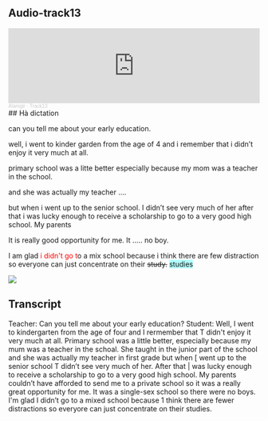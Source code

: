 ##  Audio-track13
<iframe width="100%" height="150" scrolling="no" frameborder="no" allow="autoplay" src="https://w.soundcloud.com/player/?url=https%3A//api.soundcloud.com/tracks/198275759&color=%23ff5500&auto_play=true&hide_related=false&show_comments=true&show_user=true&show_reposts=false&show_teaser=true&visual=true"></iframe><div style="font-size: 10px; color: #cccccc;line-break: anywhere;word-break: normal;overflow: hidden;white-space: nowrap;text-overflow: ellipsis; font-family: Interstate,Lucida Grande,Lucida Sans Unicode,Lucida Sans,Garuda,Verdana,Tahoma,sans-serif;font-weight: 100;"><a href="https://soundcloud.com/alamgir-4" title="Alamgir" target="_blank" style="color: #cccccc; text-decoration: none;">Alamgir</a> · <a href="https://soundcloud.com/alamgir-4/track13" title="Track13" target="_blank" style="color: #cccccc; text-decoration: none;">Track13</a></div>
## Hà dictation 

can you tell me about your early education.

well, i went to kinder garden from the age of 4 and i remember that i didn’t enjoy it very much at all.

primary school was a litte better especially because my mom was a teacher in the school.

and she was actually my teacher ….

but when i went up to the senior school. I didn’t see very much of her after that i was lucky enough to receive a scholarship to go to a very good high school. My parents

It is really good opportunity for me. It ….. no boy.

I am glad <font color="#ff0000">i didn't go t</font>o a mix school because i think there are few distraction so everyone can just concentrate on their ~~study.~~ <span style="background:#b1ffff">studies</span>

![](https://i.imgur.com/03ZWsis.png)
 ## Transcript
 
Teacher: Can you tell me about your early education? Student: Well, I went to kindergarten from the age of four and I rermember that T didn't enjoy it very much at all. Primary school was a little better, especially because my mum was a teacher in the schoal. She taught in the junior part of the school and she was actually my teacher in first grade but when [ went up to the senior school T didn’t see very much of her. After that | was lucky enough to receive a scholarship to go to a very good high school. My parents couldn’t have afforded to send me to a private school so it was a really great opportunity for me. It was a single-sex school so there were no boys. I'm glad I didn’t go to a mixed school because 1 think there are fewer distractions so everyore can just concentrate on their studies.